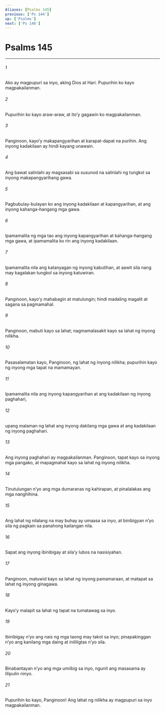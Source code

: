 ```yaml
---
Aliases: [Psalms 145]
previous: ['Ps 144']
up: ['Psalms']
next: ['Ps 146']
---
```

# Psalms 145

***






















###### 1 










Ako ay magpupuri sa inyo, aking Dios at Hari. Pupurihin ko kayo magpakailanman. 





















###### 2 










Pupurihin ko kayo araw-araw, at itoʼy gagawin ko magpakailanman. 





















###### 3 










Panginoon, kayoʼy makapangyarihan at karapat-dapat na purihin. Ang inyong kadakilaan ay hindi kayang unawain. 





















###### 4 










Ang bawat salinlahi ay magsasabi sa susunod na salinlahi ng tungkol sa inyong makapangyarihang gawa. 





















###### 5 










Pagbubulay-bulayan ko ang inyong kadakilaan at kapangyarihan, at ang inyong kahanga-hangang mga gawa. 





















###### 6 










Ipamamalita ng mga tao ang inyong kapangyarihan at kahanga-hangang mga gawa, at ipamamalita ko rin ang inyong kadakilaan. 





















###### 7 










Ipamamalita nila ang katanyagan ng inyong kabutihan, at aawit sila nang may kagalakan tungkol sa inyong katuwiran. 





















###### 8 










Panginoon, kayoʼy mahabagin at matulungin; hindi madaling magalit at sagana sa pagmamahal. 





















###### 9 










Panginoon, mabuti kayo sa lahat; nagmamalasakit kayo sa lahat ng inyong nilikha. 





















###### 10 










Pasasalamatan kayo, Panginoon, ng lahat ng inyong nilikha; pupurihin kayo ng inyong mga tapat na mamamayan. 





















###### 11 










Ipamamalita nila ang inyong kapangyarihan at ang kadakilaan ng inyong paghahari, 





















###### 12 










upang malaman ng lahat ang inyong dakilang mga gawa at ang kadakilaan ng inyong paghahari. 





















###### 13 










Ang inyong paghahari ay magpakailanman. Panginoon, tapat kayo sa inyong mga pangako, at mapagmahal kayo sa lahat ng inyong nilikha. 





















###### 14 










Tinutulungan nʼyo ang mga dumaranas ng kahirapan, at pinalalakas ang mga nanghihina. 





















###### 15 










Ang lahat ng nilalang na may buhay ay umaasa sa inyo, at binibigyan nʼyo sila ng pagkain sa panahong kailangan nila. 





















###### 16 










Sapat ang inyong ibinibigay at silaʼy lubos na nasisiyahan. 





















###### 17 










Panginoon, matuwid kayo sa lahat ng inyong pamamaraan, at matapat sa lahat ng inyong ginagawa. 





















###### 18 










Kayoʼy malapit sa lahat ng tapat na tumatawag sa inyo. 





















###### 19 










Ibinibigay nʼyo ang nais ng mga taong may takot sa inyo; pinapakinggan nʼyo ang kanilang mga daing at inililigtas nʼyo sila. 





















###### 20 










Binabantayan nʼyo ang mga umiibig sa inyo, ngunit ang masasama ay lilipulin ninyo. 





















###### 21 










Pupurihin ko kayo, Panginoon! Ang lahat ng nilikha ay magpupuri sa inyo magpakailanman.
